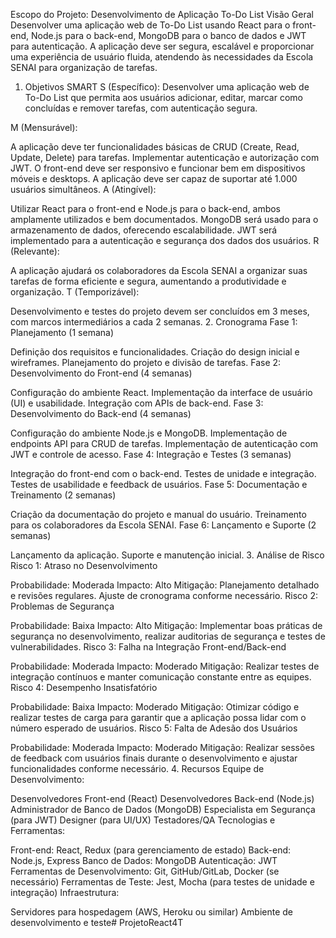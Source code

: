 Escopo do Projeto: Desenvolvimento de Aplicação To-Do List
Visão Geral
Desenvolver uma aplicação web de To-Do List usando React para o front-end, Node.js para o back-end, MongoDB para o banco de dados e JWT para autenticação. A aplicação deve ser segura, escalável e proporcionar uma experiência de usuário fluida, atendendo às necessidades da Escola SENAI para organização de tarefas.

1. Objetivos SMART
S (Específico): Desenvolver uma aplicação web de To-Do List que permita aos usuários adicionar, editar, marcar como concluídas e remover tarefas, com autenticação segura.

M (Mensurável):

A aplicação deve ter funcionalidades básicas de CRUD (Create, Read, Update, Delete) para tarefas.
Implementar autenticação e autorização com JWT.
O front-end deve ser responsivo e funcionar bem em dispositivos móveis e desktops.
A aplicação deve ser capaz de suportar até 1.000 usuários simultâneos.
A (Atingível):

Utilizar React para o front-end e Node.js para o back-end, ambos amplamente utilizados e bem documentados.
MongoDB será usado para o armazenamento de dados, oferecendo escalabilidade.
JWT será implementado para a autenticação e segurança dos dados dos usuários.
R (Relevante):

A aplicação ajudará os colaboradores da Escola SENAI a organizar suas tarefas de forma eficiente e segura, aumentando a produtividade e organização.
T (Temporizável):

Desenvolvimento e testes do projeto devem ser concluídos em 3 meses, com marcos intermediários a cada 2 semanas.
2. Cronograma
Fase 1: Planejamento (1 semana)

Definição dos requisitos e funcionalidades.
Criação do design inicial e wireframes.
Planejamento do projeto e divisão de tarefas.
Fase 2: Desenvolvimento do Front-end (4 semanas)

Configuração do ambiente React.
Implementação da interface de usuário (UI) e usabilidade.
Integração com APIs de back-end.
Fase 3: Desenvolvimento do Back-end (4 semanas)

Configuração do ambiente Node.js e MongoDB.
Implementação de endpoints API para CRUD de tarefas.
Implementação de autenticação com JWT e controle de acesso.
Fase 4: Integração e Testes (3 semanas)

Integração do front-end com o back-end.
Testes de unidade e integração.
Testes de usabilidade e feedback de usuários.
Fase 5: Documentação e Treinamento (2 semanas)

Criação da documentação do projeto e manual do usuário.
Treinamento para os colaboradores da Escola SENAI.
Fase 6: Lançamento e Suporte (2 semanas)

Lançamento da aplicação.
Suporte e manutenção inicial.
3. Análise de Risco
Risco 1: Atraso no Desenvolvimento

Probabilidade: Moderada
Impacto: Alto
Mitigação: Planejamento detalhado e revisões regulares. Ajuste de cronograma conforme necessário.
Risco 2: Problemas de Segurança

Probabilidade: Baixa
Impacto: Alto
Mitigação: Implementar boas práticas de segurança no desenvolvimento, realizar auditorias de segurança e testes de vulnerabilidades.
Risco 3: Falha na Integração Front-end/Back-end

Probabilidade: Moderada
Impacto: Moderado
Mitigação: Realizar testes de integração contínuos e manter comunicação constante entre as equipes.
Risco 4: Desempenho Insatisfatório

Probabilidade: Baixa
Impacto: Moderado
Mitigação: Otimizar código e realizar testes de carga para garantir que a aplicação possa lidar com o número esperado de usuários.
Risco 5: Falta de Adesão dos Usuários

Probabilidade: Moderada
Impacto: Moderado
Mitigação: Realizar sessões de feedback com usuários finais durante o desenvolvimento e ajustar funcionalidades conforme necessário.
4. Recursos
Equipe de Desenvolvimento:

Desenvolvedores Front-end (React)
Desenvolvedores Back-end (Node.js)
Administrador de Banco de Dados (MongoDB)
Especialista em Segurança (para JWT)
Designer (para UI/UX)
Testadores/QA
Tecnologias e Ferramentas:

Front-end: React, Redux (para gerenciamento de estado)
Back-end: Node.js, Express
Banco de Dados: MongoDB
Autenticação: JWT
Ferramentas de Desenvolvimento: Git, GitHub/GitLab, Docker (se necessário)
Ferramentas de Teste: Jest, Mocha (para testes de unidade e integração)
Infraestrutura:

Servidores para hospedagem (AWS, Heroku ou similar)
Ambiente de desenvolvimento e teste# ProjetoReact4T
